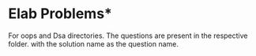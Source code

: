 # **Elab Problems***
For oops and Dsa directories.
The questions  are present in the respective folder.
with the solution name as the question name.
